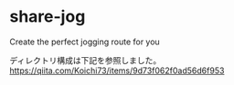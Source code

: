 # share-jog
Create the perfect jogging route for you

ディレクトリ構成は下記を参照しました。
https://qiita.com/Koichi73/items/9d73f062f0ad56d6f953